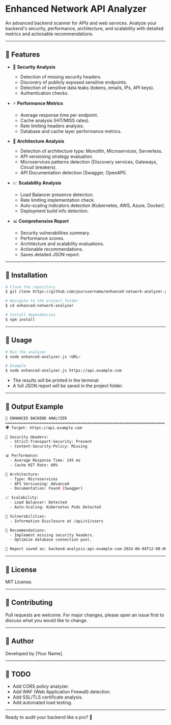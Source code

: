 # Enhanced Network API Analyzer

An advanced backend scanner for APIs and web services. Analyze your backend's security, performance, architecture, and scalability with detailed metrics and actionable recommendations.

---

## 🔹 Features

* 🔐 **Security Analysis**

  * Detection of missing security headers.
  * Discovery of publicly exposed sensitive endpoints.
  * Detection of sensitive data leaks (tokens, emails, IPs, API keys).
  * Authentication checks.

* ⚡ **Performance Metrics**

  * Average response time per endpoint.
  * Cache analysis (HIT/MISS rates).
  * Rate limiting headers analysis.
  * Database and cache layer performance metrics.

* 🏢 **Architecture Analysis**

  * Detection of architecture type: Monolith, Microservices, Serverless.
  * API versioning strategy evaluation.
  * Microservices patterns detection (Discovery services, Gateways, Circuit breakers).
  * API Documentation detection (Swagger, OpenAPI).

* 📈 **Scalability Analysis**

  * Load Balancer presence detection.
  * Rate limiting implementation check.
  * Auto-scaling indicators detection (Kubernetes, AWS, Azure, Docker).
  * Deployment build info detection.

* 📊 **Comprehensive Report**

  * Security vulnerabilities summary.
  * Performance scores.
  * Architecture and scalability evaluations.
  * Actionable recommendations.
  * Saves detailed JSON report.

---

## 🔹 Installation

```bash
# Clone the repository
$ git clone https://github.com/yourusername/enhanced-network-analyzer.git

# Navigate to the project folder
$ cd enhanced-network-analyzer

# Install dependencies
$ npm install
```

---

## 🔹 Usage

```bash
# Run the analyzer
$ node enhanced-analyzer.js <URL>

# Example
$ node enhanced-analyzer.js https://api.example.com
```

* The results will be printed in the terminal.
* A full JSON report will be saved in the project folder.

---

## 🔹 Output Example

```bash
🚀 ENHANCED BACKEND ANALYZER
======================================================================
🌍 Target: https://api.example.com

🔐 Security Headers:
  - Strict-Transport-Security: Present
  - Content-Security-Policy: Missing

📊 Performance:
  - Average Response Time: 245 ms
  - Cache HIT Rate: 60%

🏢 Architecture:
  - Type: Microservices
  - API Versioning: Advanced
  - Documentation: Found (Swagger)

📈 Scalability:
  - Load Balancer: Detected
  - Auto-Scaling: Kubernetes Pods Detected

🔹 Vulnerabilities:
  - Information Disclosure at /api/v1/users

👀 Recommendations:
  - Implement missing security headers.
  - Optimize database connection pool.

💾 Report saved as: backend-analysis-api-example-com-2024-06-04T12-00-00.json
```

---

## 🔹 License

MIT License.

---

## 🔹 Contributing

Pull requests are welcome. For major changes, please open an issue first to discuss what you would like to change.

---

## 🔹 Author

Developed by \[Your Name].

---

## 🔹 TODO

* Add CORS policy analyzer.
* Add WAF (Web Application Firewall) detection.
* Add SSL/TLS certificate analysis.
* Add automated load testing.

---

Ready to audit your backend like a pro? 🚀
